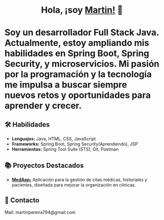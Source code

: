 <div align="center">
  <h1>Hola, ¡soy <a href="https://www.linkedin.com/in/martin-pereira-39009b227/" target="_blank">Martin!</a> 👋</h1>
</div>

<h1>Soy un desarrollador Full Stack Java. Actualmente, estoy ampliando mis habilidades en <strong>Spring Boot</strong>, <strong>Spring Security</strong>, y <strong>microservicios</strong>. Mi pasión por la programación y la tecnología me impulsa a buscar siempre nuevos retos y oportunidades para aprender y crecer.</p>

<h2>🛠 Habilidades</h2>
<ul>
  <li><strong>Lenguajes:</strong> Java, HTML, CSS, JavaScript</li>
  <li><strong>Frameworks:</strong> Spring Boot, Spring Security(Aprendiendo), JSP</li>
  <li><strong>Herramientas:</strong> Spring Tool Suite (STS), Git, Postman</li>
</ul>

<h2>📚 Proyectos Destacados</h2>
<ul>
    <li><strong><a href="https://github.com/IgnacioF99/MedApp" target="_blank">MedApp:</a></strong> Aplicación para la gestión de citas médicas, historiales y pacientes, diseñada para mejorar la organización en clínicas.</li>
</ul>

<h2>💬 Contacto</h2>
<p>Mail: martinpereira794@gmail.com
